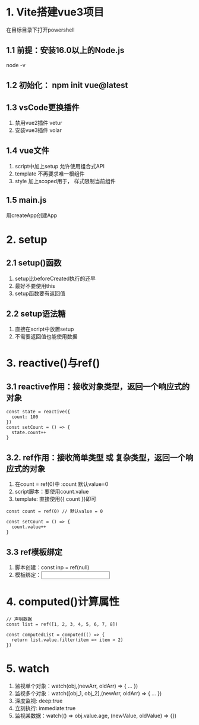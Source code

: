# 1. Vite搭建vue3项目
在目标目录下打开powershell
## 1.1 前提：安装16.0以上的Node.js
node -v
## 1.2 初始化： npm init vue@latest

## 1.3 vsCode更换插件
1. 禁用vue2插件 vetur
2. 安装vue3插件 volar

## 1.4 vue文件 
1. script中加上setup 允许使用组合式API
2. template 不再要求唯一根组件
3. style 加上scoped用于， 样式限制当前组件

## 1.5 main.js
用createApp创建App





# 2. setup
## 2.1 setup()函数
1. setup比beforeCreated执行的还早
2. 最好不要使用this
3. setup函数要有返回值

## 2.2 setup语法糖
1. 直接在script中放置setup
2. 不需要返回值也能使用数据





# 3. reactive()与ref()
## 3.1 reactive作用：接收对象类型，返回一个响应式的对象
```
const state = reactive({
  count: 100
})
const setCount = () => {
  state.count++
}
```

## 3.2. ref作用：接收简单类型 或 复杂类型，返回一个响应式的对象
1. 在count = ref(0)中 :count 默认value=0
2. script脚本：要使用count.value
3. template: 直接使用{{ count }}即可
```
const count = ref(0) // 默认value = 0

const setCount = () => {
  count.value++
}
```

## 3.3 ref模板绑定
1. 脚本创建：const inp = ref(null)
2. 模板绑定：<input ref="inp" type="text">







# 4. computed()计算属性
```
// 声明数据
const list = ref([1, 2, 3, 4, 5, 6, 7, 8])

const computedList = computed(() => {
  return list.value.filter(item => item > 2)
})
```






# 5. watch
1. 监视单个对象：watch(obj,(newArr, oldArr) => { ... })
2. 监视多个对象：watch([obj_1, obj_2],(newArr, oldArr) => { ... })
3. 深度监视: deep:true 
4. 立刻执行: immediate:true 
5. 监视某数据：watch(() => obj.value.age, (newValue, oldValue) => {})













